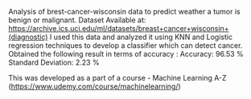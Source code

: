 Analysis of brest-cancer-wisconsin data to predict weather a tumor is benign or malignant.
Dataset Available at: https://archive.ics.uci.edu/ml/datasets/breast+cancer+wisconsin+(diagnostic)
I used this data and analyzed it using KNN and Logistic regression techniques to develop a classifier which can detect cancer.
Obtained the following result in terms of accuracy :
Accuracy: 96.53 %
Standard Deviation: 2.23 %

This was developed as a part of a course - Machine Learning A-Z (https://www.udemy.com/course/machinelearning/)

